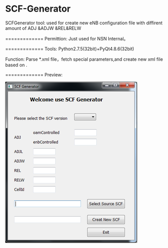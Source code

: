 SCF-Generator
=============

SCFGenerator tool: used for create new eNB configuration file with diffirent amount of ADJ &amp;ADJW &amp;REL&amp;RELW

=============
Permittion:
Just used for NSN Internal。

=============
Tools:
Python2.7.5(32bit)+PyQt4.8.6(32bit)

Function:
Parse *.xml file，fetch special parameters,and create new xml file based on .

=============
Preview:

![image](https://github.com/hanangellove/SCF-Generator/blob/master/SCF%20Generator.png)
